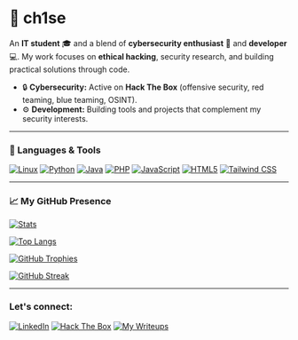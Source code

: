 # 🤖 ch1se

An **IT student** 🎓 and a blend of **cybersecurity enthusiast** 🔐 and **developer** 💻. My work focuses on **ethical hacking**, security research, and building practical solutions through code.

- 🔒 **Cybersecurity:** Active on **Hack The Box** (offensive security, red teaming, blue teaming, OSINT).
- ⚙️ **Development:** Building tools and projects that complement my security interests.

---

### 🚀 Languages & Tools

[![Linux](https://img.shields.io/badge/Linux-FCC624?style=for-the-badge&logo=linux&logoColor=black)](https://www.linux.org/)
[![Python](https://img.shields.io/badge/Python-3776AB?style=for-the-badge&logo=python&logoColor=white)](https://www.python.org/)
[![Java](https://img.shields.io/badge/Java-ED8B00?style=for-the-badge&logo=openjdk&logoColor=white)](https://www.java.com/)
[![PHP](https://img.shields.io/badge/PHP-777BB4?style=for-the-badge&logo=php&logoColor=white)](https://www.php.net/)
[![JavaScript](https://img.shields.io/badge/JavaScript-F7DF1E?style=for-the-badge&logo=javascript&logoColor=black)](https://developer.mozilla.org/en-US/docs/Web/JavaScript)
[![HTML5](https://img.shields.io/badge/HTML5-E34F26?style=for-the-badge&logo=html5&logoColor=white)](https://developer.mozilla.org/en-US/docs/Web/HTML)
[![Tailwind CSS](https://img.shields.io/badge/Tailwind_CSS-06B6D4?style=for-the-badge&logo=tailwindcss&logoColor=white)](https://tailwindcss.com/)

---

### 📈 My GitHub Presence

[![Stats](https://github-readme-stats.vercel.app/api?username=chisedotdev&show_icons=true&theme=onedark&hide_border=true&count_private=true)](https://github.com/anuraghazra/github-readme-stats)

[![Top Langs](https://github-readme-stats.vercel.app/api/top-langs/?username=chisedotdev&layout=compact&theme=onedark&hide_border=true)](https://github.com/anuraghazra/github-readme-stats)

[![GitHub Trophies](https://github-profile-trophy.vercel.app/?username=chisedotdev&theme=onedark)](https://github.com/ryo-ma/github-profile-trophy)

[![GitHub Streak](https://streak-stats.demolab.com/?user=chisedotdev&theme=onedark)](https://git.io/streak-stats)

---

### Let's connect:

[![LinkedIn](https://img.shields.io/badge/LinkedIn-0A66C2?style=for-the-badge&logo=linkedin&logoColor=white)](https://www.linkedin.com/in/miko-pineda/)
[![Hack The Box](https://img.shields.io/badge/Hack%20The%20Box-00C7C7?style=for-the-badge&logo=hackthebox&logoColor=white)](https://app.hackthebox.com/profile/2016865)
[![My Writeups](https://img.shields.io/badge/My_Writeups-4EAAFF?style=for-the-badge&logo=gitbook&logoColor=white)](https://ch1se.gitbook.io/home)

